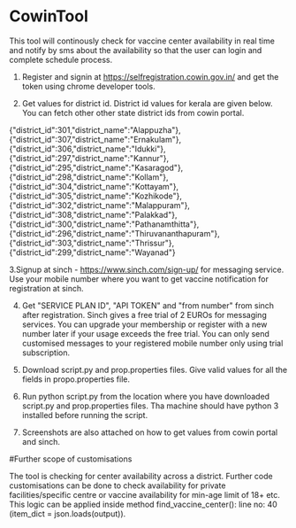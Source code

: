 # CowinTool

This tool will continously check for vaccine center availability in real time and notify by sms about the availability so that the user can login and complete schedule process.

1. Register and signin at https://selfregistration.cowin.gov.in/ and get the token using chrome developer tools.

2. Get values for district id. District id values for kerala are given below. You can fetch other other state district ids from cowin portal.

{"district_id":301,"district_name":"Alappuzha"},{"district_id":307,"district_name":"Ernakulam"},{"district_id":306,"district_name":"Idukki"},{"district_id":297,"district_name":"Kannur"},{"district_id":295,"district_name":"Kasaragod"},{"district_id":298,"district_name":"Kollam"},{"district_id":304,"district_name":"Kottayam"},{"district_id":305,"district_name":"Kozhikode"},{"district_id":302,"district_name":"Malappuram"},{"district_id":308,"district_name":"Palakkad"},{"district_id":300,"district_name":"Pathanamthitta"},{"district_id":296,"district_name":"Thiruvananthapuram"},{"district_id":303,"district_name":"Thrissur"},{"district_id":299,"district_name":"Wayanad"}

3.Signup at sinch - https://www.sinch.com/sign-up/ for messaging service. Use your mobile number where you want to get vaccine notification for registration at sinch.

4. Get "SERVICE PLAN ID", "API TOKEN" and "from number" from sinch after registration. Sinch gives a free trial of 2 EUROs for messaging services. You can upgrade your membership or register with a new number later if your usage exceeds the free trial. You can only send customised messages to your registered mobile number only using trial subscription.

6. Download script.py and prop.properties files. Give valid values for all the fields in propo.properties file.

7. Run python script.py from the location where you have downloaded script.py and prop.properties files. Tha machine should have python 3 installed before running the script.

8. Screenshots are also attached on how to get values from cowin portal and sinch.

#Further scope of customisations

The tool is checking for center availability across a district. Further code customisations can be done to check availability for private facilities/specific centre or vaccine availability for min-age limit of 18+ etc. This logic can be applied inside method find_vaccine_center(): line no: 40 (item_dict = json.loads(output)).
